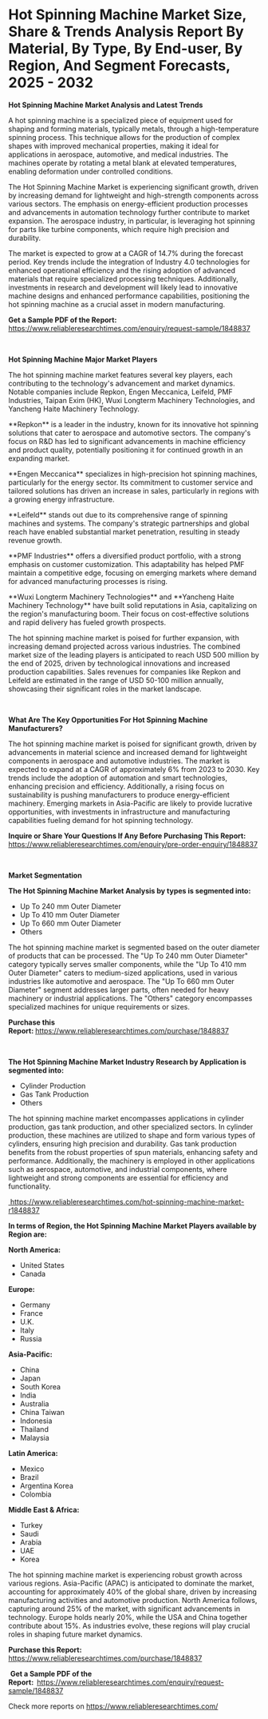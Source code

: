 <p><h1>Hot Spinning Machine Market Size, Share & Trends Analysis Report By Material, By Type, By End-user, By Region, And Segment Forecasts, 2025 - 2032</h1></p><p><strong>Hot Spinning Machine Market Analysis and Latest Trends</strong></p>
<p><p>A hot spinning machine is a specialized piece of equipment used for shaping and forming materials, typically metals, through a high-temperature spinning process. This technique allows for the production of complex shapes with improved mechanical properties, making it ideal for applications in aerospace, automotive, and medical industries. The machines operate by rotating a metal blank at elevated temperatures, enabling deformation under controlled conditions.</p><p>The Hot Spinning Machine Market is experiencing significant growth, driven by increasing demand for lightweight and high-strength components across various sectors. The emphasis on energy-efficient production processes and advancements in automation technology further contribute to market expansion. The aerospace industry, in particular, is leveraging hot spinning for parts like turbine components, which require high precision and durability.</p><p>The market is expected to grow at a CAGR of 14.7% during the forecast period. Key trends include the integration of Industry 4.0 technologies for enhanced operational efficiency and the rising adoption of advanced materials that require specialized processing techniques. Additionally, investments in research and development will likely lead to innovative machine designs and enhanced performance capabilities, positioning the hot spinning machine as a crucial asset in modern manufacturing.</p></p>
<p><strong>Get a Sample PDF of the Report:&nbsp;</strong> <a href="https://www.reliableresearchtimes.com/enquiry/request-sample/1848837?utm_campaign=2603&utm_medium=2&utm_source=Github&utm_content=ia&utm_term=22022025&utm_id=hot-spinning-machine">https://www.reliableresearchtimes.com/enquiry/request-sample/1848837</a></p>
<p>&nbsp;</p>
<p><strong>Hot Spinning Machine Major Market Players</strong></p>
<p><p>The hot spinning machine market features several key players, each contributing to the technology's advancement and market dynamics. Notable companies include Repkon, Engen Meccanica, Leifeld, PMF Industries, Taipan Exim (HK), Wuxi Longterm Machinery Technologies, and Yancheng Haite Machinery Technology.</p><p>**Repkon** is a leader in the industry, known for its innovative hot spinning solutions that cater to aerospace and automotive sectors. The company's focus on R&D has led to significant advancements in machine efficiency and product quality, potentially positioning it for continued growth in an expanding market.</p><p>**Engen Meccanica** specializes in high-precision hot spinning machines, particularly for the energy sector. Its commitment to customer service and tailored solutions has driven an increase in sales, particularly in regions with a growing energy infrastructure.</p><p>**Leifeld** stands out due to its comprehensive range of spinning machines and systems. The company's strategic partnerships and global reach have enabled substantial market penetration, resulting in steady revenue growth.</p><p>**PMF Industries** offers a diversified product portfolio, with a strong emphasis on customer customization. This adaptability has helped PMF maintain a competitive edge, focusing on emerging markets where demand for advanced manufacturing processes is rising.</p><p>**Wuxi Longterm Machinery Technologies** and **Yancheng Haite Machinery Technology** have built solid reputations in Asia, capitalizing on the region's manufacturing boom. Their focus on cost-effective solutions and rapid delivery has fueled growth prospects.</p><p>The hot spinning machine market is poised for further expansion, with increasing demand projected across various industries. The combined market size of the leading players is anticipated to reach USD 500 million by the end of 2025, driven by technological innovations and increased production capabilities. Sales revenues for companies like Repkon and Leifeld are estimated in the range of USD 50-100 million annually, showcasing their significant roles in the market landscape.</p></p>
<p>&nbsp;</p>
<p><strong>What Are The Key Opportunities For Hot Spinning Machine Manufacturers?</strong></p>
<p><p>The hot spinning machine market is poised for significant growth, driven by advancements in material science and increased demand for lightweight components in aerospace and automotive industries. The market is expected to expand at a CAGR of approximately 6% from 2023 to 2030. Key trends include the adoption of automation and smart technologies, enhancing precision and efficiency. Additionally, a rising focus on sustainability is pushing manufacturers to produce energy-efficient machinery. Emerging markets in Asia-Pacific are likely to provide lucrative opportunities, with investments in infrastructure and manufacturing capabilities fueling demand for hot spinning technology.</p></p>
<p><strong>Inquire or Share Your Questions If Any Before Purchasing This Report:</strong> <a href="https://www.reliableresearchtimes.com/enquiry/pre-order-enquiry/1848837?utm_campaign=2603&utm_medium=2&utm_source=Github&utm_content=ia&utm_term=22022025&utm_id=hot-spinning-machine">https://www.reliableresearchtimes.com/enquiry/pre-order-enquiry/1848837</a></p>
<p>&nbsp;</p>
<p><strong>Market Segmentation</strong></p>
<p><strong>The Hot Spinning Machine Market Analysis by types is segmented into:</strong></p>
<p><ul><li>Up To 240 mm Outer Diameter</li><li>Up To 410 mm Outer Diameter</li><li>Up To 660 mm Outer Diameter</li><li>Others</li></ul></p>
<p><p>The hot spinning machine market is segmented based on the outer diameter of products that can be processed. The "Up To 240 mm Outer Diameter" category typically serves smaller components, while the "Up To 410 mm Outer Diameter" caters to medium-sized applications, used in various industries like automotive and aerospace. The "Up To 660 mm Outer Diameter" segment addresses larger parts, often needed for heavy machinery or industrial applications. The "Others" category encompasses specialized machines for unique requirements or sizes.</p></p>
<p><strong>Purchase this Report:&nbsp;</strong><a href="https://www.reliableresearchtimes.com/purchase/1848837?utm_campaign=2603&utm_medium=2&utm_source=Github&utm_content=ia&utm_term=22022025&utm_id=hot-spinning-machine">https://www.reliableresearchtimes.com/purchase/1848837</a></p>
<p>&nbsp;</p>
<p><strong>The Hot Spinning Machine Market Industry Research by Application is segmented into:</strong></p>
<p><ul><li>Cylinder Production</li><li>Gas Tank Production</li><li>Others</li></ul></p>
<p><p>The hot spinning machine market encompasses applications in cylinder production, gas tank production, and other specialized sectors. In cylinder production, these machines are utilized to shape and form various types of cylinders, ensuring high precision and durability. Gas tank production benefits from the robust properties of spun materials, enhancing safety and performance. Additionally, the machinery is employed in other applications such as aerospace, automotive, and industrial components, where lightweight and strong components are essential for efficiency and functionality.</p></p>
<p><a href="https://www.reliableresearchtimes.com/hot-spinning-machine-market-r1848837?utm_campaign=2603&utm_medium=2&utm_source=Github&utm_content=ia&utm_term=22022025&utm_id=hot-spinning-machine">&nbsp;https://www.reliableresearchtimes.com/hot-spinning-machine-market-r1848837</a></p>
<p><strong>In terms of Region, the Hot Spinning Machine Market Players available by Region are:</strong></p>
<p>
    <p> <strong> North America: </strong>
        <ul>
            <li>United States</li>
            <li>Canada</li>
        </ul>
        </p> 
    <p> <strong> Europe: </strong>
        <ul>
            <li>Germany</li>
            <li>France</li>
            <li>U.K.</li>
            <li>Italy</li>
            <li>Russia</li>
        </ul>
        </p> 
    <p> <strong> Asia-Pacific: </strong>
        <ul>
            <li>China</li>
            <li>Japan</li>
            <li>South Korea</li>
            <li>India</li>
            <li>Australia</li>
            <li>China Taiwan</li>
            <li>Indonesia</li>
            <li>Thailand</li>
            <li>Malaysia</li>
        </ul>
        </p> 
    <p> <strong> Latin America: </strong>
        <ul>
            <li>Mexico</li>
            <li>Brazil</li>
            <li>Argentina Korea</li>
            <li>Colombia</li>
        </ul>
        </p> 
    <p> <strong> Middle East & Africa: </strong>
        <ul>
            <li>Turkey</li>
            <li>Saudi</li>
            <li>Arabia</li>
            <li>UAE</li>
            <li>Korea</li>
        </ul>
    </p>
    </p>
<p><p>The hot spinning machine market is experiencing robust growth across various regions. Asia-Pacific (APAC) is anticipated to dominate the market, accounting for approximately 40% of the global share, driven by increasing manufacturing activities and automotive production. North America follows, capturing around 25% of the market, with significant advancements in technology. Europe holds nearly 20%, while the USA and China together contribute about 15%. As industries evolve, these regions will play crucial roles in shaping future market dynamics.</p></p>
<p><strong>Purchase this Report: </strong><a href="https://www.reliableresearchtimes.com/purchase/1848837?utm_campaign=2603&utm_medium=2&utm_source=Github&utm_content=ia&utm_term=22022025&utm_id=hot-spinning-machine">https://www.reliableresearchtimes.com/purchase/1848837</a></p>
<p>&nbsp;<strong>Get a Sample PDF of the Report:&nbsp;&nbsp;</strong><a href="https://www.reliableresearchtimes.com/enquiry/request-sample/1848837?utm_campaign=2603&utm_medium=2&utm_source=Github&utm_content=ia&utm_term=22022025&utm_id=hot-spinning-machine">https://www.reliableresearchtimes.com/enquiry/request-sample/1848837</a></p>
<p><strong></strong></p>
<p>Check more reports on <a href="https://www.reliableresearchtimes.com/?utm_campaign=2603&utm_medium=2&utm_source=Github&utm_content=ia&utm_term=22022025&utm_id=hot-spinning-machine">https://www.reliableresearchtimes.com/</a></p>